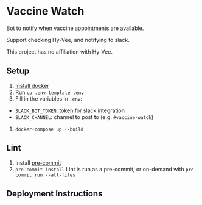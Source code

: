 # Vaccine Watch
Bot to notify when vaccine appointments are available.

Support checking Hy-Vee, and notifying to slack.

This project has no affiliation with Hy-Vee.

## Setup
1. [Install docker](https://docs.docker.com/get-docker/)
1. Run `cp .env.template .env`
1. Fill in the variables in `.env`:
  - `SLACK_BOT_TOKEN`: token for slack integration
  - `SLACK_CHANNEL`: channel to post to (e.g. `#vaccine-watch`)
1. `docker-compose up --build`

## Lint
1. Install [pre-commit](https://pre-commit.com)
1. `pre-commit install`
Lint is run as a pre-commit, or on-demand with `pre-commit run --all-files`

## Deployment Instructions
